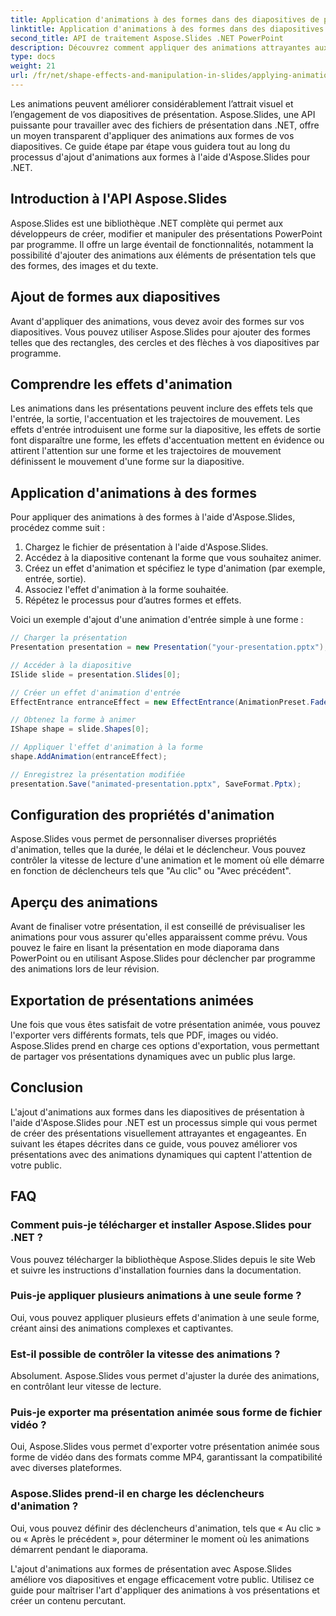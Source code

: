 ```yaml
---
title: Application d'animations à des formes dans des diapositives de présentation avec Aspose.Slides
linktitle: Application d'animations à des formes dans des diapositives de présentation avec Aspose.Slides
second_title: API de traitement Aspose.Slides .NET PowerPoint
description: Découvrez comment appliquer des animations attrayantes aux formes de présentation à l'aide d'Aspose.Slides pour .NET. Guide étape par étape avec code source pour créer des diapositives dynamiques. Améliorez vos présentations maintenant !
type: docs
weight: 21
url: /fr/net/shape-effects-and-manipulation-in-slides/applying-animations-to-shapes/
---
```


Les animations peuvent améliorer considérablement l’attrait visuel et l’engagement de vos diapositives de présentation. Aspose.Slides, une API puissante pour travailler avec des fichiers de présentation dans .NET, offre un moyen transparent d'appliquer des animations aux formes de vos diapositives. Ce guide étape par étape vous guidera tout au long du processus d'ajout d'animations aux formes à l'aide d'Aspose.Slides pour .NET.

## Introduction à l'API Aspose.Slides

Aspose.Slides est une bibliothèque .NET complète qui permet aux développeurs de créer, modifier et manipuler des présentations PowerPoint par programme. Il offre un large éventail de fonctionnalités, notamment la possibilité d'ajouter des animations aux éléments de présentation tels que des formes, des images et du texte.

## Ajout de formes aux diapositives

Avant d'appliquer des animations, vous devez avoir des formes sur vos diapositives. Vous pouvez utiliser Aspose.Slides pour ajouter des formes telles que des rectangles, des cercles et des flèches à vos diapositives par programme.

## Comprendre les effets d'animation

Les animations dans les présentations peuvent inclure des effets tels que l'entrée, la sortie, l'accentuation et les trajectoires de mouvement. Les effets d'entrée introduisent une forme sur la diapositive, les effets de sortie font disparaître une forme, les effets d'accentuation mettent en évidence ou attirent l'attention sur une forme et les trajectoires de mouvement définissent le mouvement d'une forme sur la diapositive.

## Application d'animations à des formes

Pour appliquer des animations à des formes à l'aide d'Aspose.Slides, procédez comme suit :

1. Chargez le fichier de présentation à l'aide d'Aspose.Slides.
2. Accédez à la diapositive contenant la forme que vous souhaitez animer.
3. Créez un effet d'animation et spécifiez le type d'animation (par exemple, entrée, sortie).
4. Associez l'effet d'animation à la forme souhaitée.
5. Répétez le processus pour d’autres formes et effets.

Voici un exemple d'ajout d'une animation d'entrée simple à une forme :

```csharp
// Charger la présentation
Presentation presentation = new Presentation("your-presentation.pptx");

// Accéder à la diapositive
ISlide slide = presentation.Slides[0];

// Créer un effet d'animation d'entrée
EffectEntrance entranceEffect = new EffectEntrance(AnimationPreset.Fade);

// Obtenez la forme à animer
IShape shape = slide.Shapes[0];

// Appliquer l'effet d'animation à la forme
shape.AddAnimation(entranceEffect);

// Enregistrez la présentation modifiée
presentation.Save("animated-presentation.pptx", SaveFormat.Pptx);
```

## Configuration des propriétés d'animation

Aspose.Slides vous permet de personnaliser diverses propriétés d'animation, telles que la durée, le délai et le déclencheur. Vous pouvez contrôler la vitesse de lecture d'une animation et le moment où elle démarre en fonction de déclencheurs tels que "Au clic" ou "Avec précédent".

## Aperçu des animations

Avant de finaliser votre présentation, il est conseillé de prévisualiser les animations pour vous assurer qu'elles apparaissent comme prévu. Vous pouvez le faire en lisant la présentation en mode diaporama dans PowerPoint ou en utilisant Aspose.Slides pour déclencher par programme des animations lors de leur révision.

## Exportation de présentations animées

Une fois que vous êtes satisfait de votre présentation animée, vous pouvez l'exporter vers différents formats, tels que PDF, images ou vidéo. Aspose.Slides prend en charge ces options d'exportation, vous permettant de partager vos présentations dynamiques avec un public plus large.

## Conclusion

L'ajout d'animations aux formes dans les diapositives de présentation à l'aide d'Aspose.Slides pour .NET est un processus simple qui vous permet de créer des présentations visuellement attrayantes et engageantes. En suivant les étapes décrites dans ce guide, vous pouvez améliorer vos présentations avec des animations dynamiques qui captent l'attention de votre public.

## FAQ

### Comment puis-je télécharger et installer Aspose.Slides pour .NET ?

Vous pouvez télécharger la bibliothèque Aspose.Slides depuis le site Web et suivre les instructions d'installation fournies dans la documentation.

### Puis-je appliquer plusieurs animations à une seule forme ?

Oui, vous pouvez appliquer plusieurs effets d'animation à une seule forme, créant ainsi des animations complexes et captivantes.

### Est-il possible de contrôler la vitesse des animations ?

Absolument. Aspose.Slides vous permet d'ajuster la durée des animations, en contrôlant leur vitesse de lecture.

### Puis-je exporter ma présentation animée sous forme de fichier vidéo ?

Oui, Aspose.Slides vous permet d'exporter votre présentation animée sous forme de vidéo dans des formats comme MP4, garantissant la compatibilité avec diverses plateformes.

### Aspose.Slides prend-il en charge les déclencheurs d'animation ?

Oui, vous pouvez définir des déclencheurs d'animation, tels que « Au clic » ou « Après le précédent », pour déterminer le moment où les animations démarrent pendant le diaporama.

L'ajout d'animations aux formes de présentation avec Aspose.Slides améliore vos diapositives et engage efficacement votre public. Utilisez ce guide pour maîtriser l'art d'appliquer des animations à vos présentations et créer un contenu percutant.